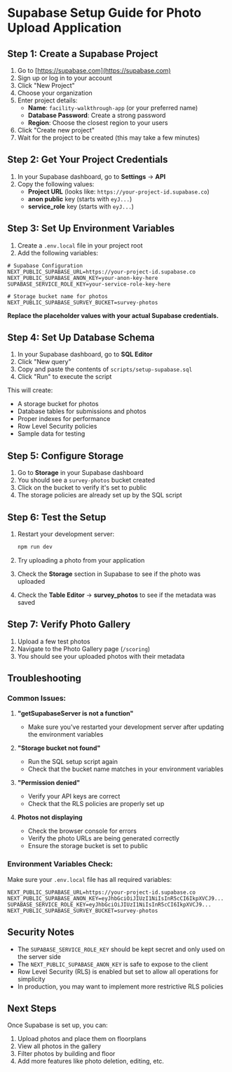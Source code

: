 # Supabase Setup Guide for Photo Upload Application

## Step 1: Create a Supabase Project

1. Go to [https://supabase.com](https://supabase.com)
2. Sign up or log in to your account
3. Click "New Project"
4. Choose your organization
5. Enter project details:
   - **Name**: `facility-walkthrough-app` (or your preferred name)
   - **Database Password**: Create a strong password
   - **Region**: Choose the closest region to your users
6. Click "Create new project"
7. Wait for the project to be created (this may take a few minutes)

## Step 2: Get Your Project Credentials

1. In your Supabase dashboard, go to **Settings** → **API**
2. Copy the following values:
   - **Project URL** (looks like: `https://your-project-id.supabase.co`)
   - **anon public** key (starts with `eyJ...`)
   - **service_role** key (starts with `eyJ...`)

## Step 3: Set Up Environment Variables

1. Create a `.env.local` file in your project root
2. Add the following variables:

```env
# Supabase Configuration
NEXT_PUBLIC_SUPABASE_URL=https://your-project-id.supabase.co
NEXT_PUBLIC_SUPABASE_ANON_KEY=your-anon-key-here
SUPABASE_SERVICE_ROLE_KEY=your-service-role-key-here

# Storage bucket name for photos
NEXT_PUBLIC_SUPABASE_SURVEY_BUCKET=survey-photos
```

**Replace the placeholder values with your actual Supabase credentials.**

## Step 4: Set Up Database Schema

1. In your Supabase dashboard, go to **SQL Editor**
2. Click "New query"
3. Copy and paste the contents of `scripts/setup-supabase.sql`
4. Click "Run" to execute the script

This will create:
- A storage bucket for photos
- Database tables for submissions and photos
- Proper indexes for performance
- Row Level Security policies
- Sample data for testing

## Step 5: Configure Storage

1. Go to **Storage** in your Supabase dashboard
2. You should see a `survey-photos` bucket created
3. Click on the bucket to verify it's set to public
4. The storage policies are already set up by the SQL script

## Step 6: Test the Setup

1. Restart your development server:
   ```bash
   npm run dev
   ```

2. Try uploading a photo from your application
3. Check the **Storage** section in Supabase to see if the photo was uploaded
4. Check the **Table Editor** → **survey_photos** to see if the metadata was saved

## Step 7: Verify Photo Gallery

1. Upload a few test photos
2. Navigate to the Photo Gallery page (`/scoring`)
3. You should see your uploaded photos with their metadata

## Troubleshooting

### Common Issues:

1. **"getSupabaseServer is not a function"**
   - Make sure you've restarted your development server after updating the environment variables

2. **"Storage bucket not found"**
   - Run the SQL setup script again
   - Check that the bucket name matches in your environment variables

3. **"Permission denied"**
   - Verify your API keys are correct
   - Check that the RLS policies are properly set up

4. **Photos not displaying**
   - Check the browser console for errors
   - Verify the photo URLs are being generated correctly
   - Ensure the storage bucket is set to public

### Environment Variables Check:

Make sure your `.env.local` file has all required variables:

```env
NEXT_PUBLIC_SUPABASE_URL=https://your-project-id.supabase.co
NEXT_PUBLIC_SUPABASE_ANON_KEY=eyJhbGciOiJIUzI1NiIsInR5cCI6IkpXVCJ9...
SUPABASE_SERVICE_ROLE_KEY=eyJhbGciOiJIUzI1NiIsInR5cCI6IkpXVCJ9...
NEXT_PUBLIC_SUPABASE_SURVEY_BUCKET=survey-photos
```

## Security Notes

- The `SUPABASE_SERVICE_ROLE_KEY` should be kept secret and only used on the server side
- The `NEXT_PUBLIC_SUPABASE_ANON_KEY` is safe to expose to the client
- Row Level Security (RLS) is enabled but set to allow all operations for simplicity
- In production, you may want to implement more restrictive RLS policies

## Next Steps

Once Supabase is set up, you can:
1. Upload photos and place them on floorplans
2. View all photos in the gallery
3. Filter photos by building and floor
4. Add more features like photo deletion, editing, etc. 